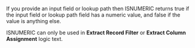 
If you provide an input field or lookup path then ISNUMERIC returns true if the input field or lookup path field has a numeric value, and false if the value is anything else.

ISNUMERIC can only be used in **Extract Record Filter** or **Extract Column Assignment** logic text.

